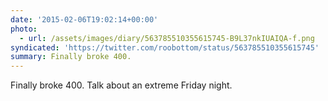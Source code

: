 ```yaml
---
date: '2015-02-06T19:02:14+00:00'
photo:
  - url: /assets/images/diary/563785510355615745-B9L37nkIUAIQA-f.png
syndicated: 'https://twitter.com/roobottom/status/563785510355615745'
summary: Finally broke 400.
---
```

Finally broke 400. Talk about an extreme Friday night. 
